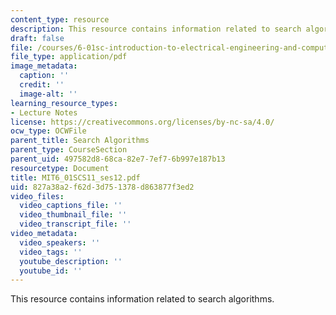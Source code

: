 ```yaml
---
content_type: resource
description: This resource contains information related to search algorithms.
draft: false
file: /courses/6-01sc-introduction-to-electrical-engineering-and-computer-science-i-spring-2011/827a38a2f62d3d751378d863877f3ed2_MIT6_01SCS11_ses12.pdf
file_type: application/pdf
image_metadata:
  caption: ''
  credit: ''
  image-alt: ''
learning_resource_types:
- Lecture Notes
license: https://creativecommons.org/licenses/by-nc-sa/4.0/
ocw_type: OCWFile
parent_title: Search Algorithms
parent_type: CourseSection
parent_uid: 497582d8-68ca-82e7-7ef7-6b997e187b13
resourcetype: Document
title: MIT6_01SCS11_ses12.pdf
uid: 827a38a2-f62d-3d75-1378-d863877f3ed2
video_files:
  video_captions_file: ''
  video_thumbnail_file: ''
  video_transcript_file: ''
video_metadata:
  video_speakers: ''
  video_tags: ''
  youtube_description: ''
  youtube_id: ''
---
```

This resource contains information related to search algorithms.